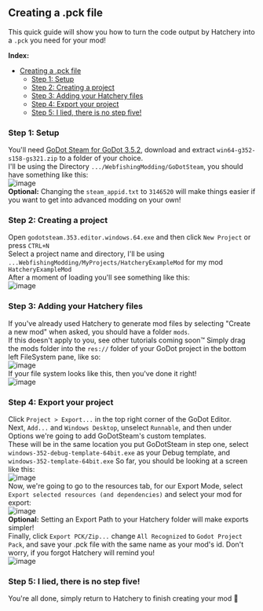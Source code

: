 ## Creating a .pck file

This quick guide will show you how to turn the code output by Hatchery into a `.pck` you need for your mod!  

**Index:**  

- [Creating a .pck file](#creating-a-pck-file)
  - [Step 1: Setup](#step-1-setup)
  - [Step 2: Creating a project](#step-2-creating-a-project)
  - [Step 3: Adding your Hatchery files](#step-3-adding-your-hatchery-files)
  - [Step 4: Export your project](#step-4-export-your-project)
  - [Step 5: I lied, there is no step five!](#step-5-i-lied-there-is-no-step-five)

### Step 1: Setup

You'll need [GoDot Steam for GoDot 3.5.2](https://github.com/GodotSteam/GodotSteam/releases/tag/v3.21), download and extract `win64-g352-s158-gs321.zip` to a folder of your choice.  
I'll be using the Directory `.../WebfishingModding/GoDotSteam`, you should have something like this:  
![image](https://github.com/user-attachments/assets/5407692d-e8d6-45f3-a178-a5050e25dc29)  
**Optional:** Changing the `steam_appid.txt` to `3146520` will make things easier if you want to get into advanced modding on your own!

### Step 2: Creating a project  

Open `godotsteam.353.editor.windows.64.exe` and then click `New Project` or press `CTRL+N`  
Select a project name and directory, I'll be using `...WebfishingModding/MyProjects/HatcheryExampleMod` for my mod `HatcheryExampleMod`  
After a moment of loading you'll see something like this:  
![image](https://github.com/user-attachments/assets/490c1d35-07a9-4536-a52e-768d7638da38)  

### Step 3: Adding your Hatchery files  

If you've already used Hatchery to generate mod files by selecting "Create a new mod" when asked, you should have a folder `mods`.   
If this doesn't apply to you, see other tutorials coming soon:tm:
Simply drag the mods folder into the `res://` folder of your GoDot project in the bottom left FileSystem pane, like so:  
![image](https://github.com/user-attachments/assets/f3d8720a-6fb5-423f-95a4-67630e014425)  
If your file system looks like this, then you've done it right!  
![image](https://github.com/user-attachments/assets/163ea754-fcb4-428e-97bb-8555c27fccd8)

### Step 4: Export your project  

Click `Project > Export...` in the top right corner of the GoDot Editor.  
Next, `Add...` and `Windows Desktop`, unselect `Runnable`, and then under Options we're going to add GoDotSteam's custom templates.  
These will be in the same location you put GoDotSteam in step one, select `windows-352-debug-template-64bit.exe` as your Debug template, and `windows-352-template-64bit.exe` So far, you should be looking at a screen like this:  
![image](https://github.com/user-attachments/assets/5f143d26-b145-4605-9817-3b06dfca7398)  
Now, we're going to go to the resources tab, for our Export Mode, select `Export selected resources (and dependencies)` and select your mod for export:  
![image](https://github.com/user-attachments/assets/57161e2b-e8ff-4b09-97be-be4d29bae09f)  
**Optional:** Setting an Export Path to your Hatchery folder will make exports simpler!  
Finally, click `Export PCK/Zip...` change `All Recognized` to `Godot Project Pack`, and save your .pck file with the same name as your mod's id.  Don't worry, if you forgot Hatchery will remind you!  
![image](https://github.com/user-attachments/assets/0e579c36-0bce-44db-a6ee-433522c84fe6)

### Step 5: I lied, there is no step five!  

You're all done, simply return to Hatchery to finish creating your mod 💜
  
